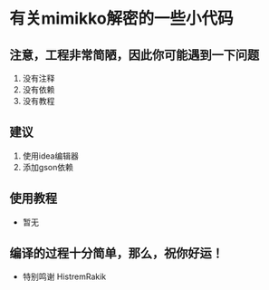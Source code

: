 # 有关mimikko解密的一些小代码
## 注意，工程非常简陋，因此你可能遇到一下问题
1. 没有注释
2. 没有依赖
3. 没有教程
## 建议
1. 使用idea编辑器
2. 添加gson依赖
## 使用教程
- 暂无
## 编译的过程十分简单，那么，祝你好运！
- 特别鸣谢 HistremRakik

